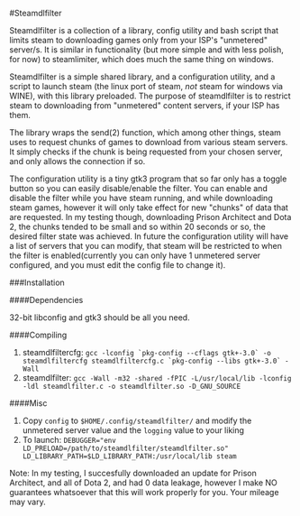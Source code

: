 #Steamdlfilter

Steamdlfilter is a collection of a library, config utility and bash script that limits steam to downloading games only from your ISP's "unmetered" server/s.
It is similar in functionality (but more simple and with less polish, for now) to steamlimiter, which does much the same thing on windows.

Steamdlfilter is a simple shared library, and a configuration utility, and a script to launch steam (the linux port of steam, *not* steam for windows via WINE), with this library preloaded. The purpose of steamdlfilter is to restrict steam to downloading from "unmetered" content servers, if your ISP has them.  


The library wraps the send(2) function, which among other things, steam uses to request chunks of games to download from various steam servers. It simply checks if the chunk is being requested from your chosen server, and only allows the connection if so.


The configuration utility is a tiny gtk3 program that so far only has a toggle button so you can easily disable/enable the filter. You can enable and disable the filter while you have steam running, and while downloading steam games, however it will only take effect for new "chunks" of data that are requested. In my testing though, downloading Prison Architect and Dota 2, the chunks tended to be small and so within 20 seconds or so, the desired filter state was achieved.  In future the configuration utility will have a list of servers that you can modify, that steam will be restricted to when the filter is enabled(currently you can only have 1 unmetered server configured, and you must edit the config file to change it).

###Installation

####Dependencies

32-bit libconfig and gtk3 should be all you need.

####Compiling

1. steamdlfiltercfg: ``gcc -lconfig `pkg-config --cflags gtk+-3.0` -o steamdlfiltercfg steamdlfiltercfg.c `pkg-config --libs gtk+-3.0` -Wall``
2. steamdlfilter: ``gcc -Wall -m32 -shared -fPIC -L/usr/local/lib -lconfig -ldl steamdlfilter.c -o steamdlfilter.so -D_GNU_SOURCE``

####Misc

1.  Copy `config` to `$HOME/.config/steamdlfilter/` and modify the unmetered server value and the `logging` value to your liking
2. To launch: `DEBUGGER="env LD_PRELOAD=/path/to/steamdlfilter/steamdlfilter.so" LD_LIBRARY_PATH=$LD_LIBRARY_PATH:/usr/local/lib steam`

Note: In my testing, I succesfully downloaded an update for Prison Architect, and all of Dota 2, and had 0 data leakage, however I make NO guarantees whatsoever that this will work properly for you. Your mileage may vary.
